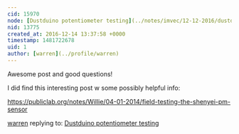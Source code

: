 ```yaml
---
cid: 15970
node: [Dustduino potentiometer testing](../notes/imvec/12-12-2016/dustduino-potentiometer-testing)
nid: 13775
created_at: 2016-12-14 13:37:58 +0000
timestamp: 1481722678
uid: 1
author: [warren](../profile/warren)
---
```


Awesome post and good questions!

I did find this interesting post w some possibly helpful info: 

https://publiclab.org/notes/Willie/04-01-2014/field-testing-the-shenyei-pm-sensor

[warren](../profile/warren) replying to: [Dustduino potentiometer testing](../notes/imvec/12-12-2016/dustduino-potentiometer-testing)

